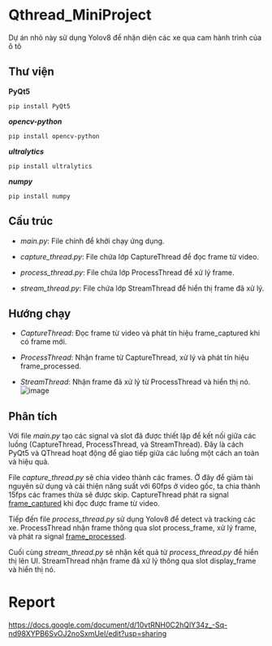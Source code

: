 # Qthread_MiniProject

Dự án nhỏ này sử dụng Yolov8 để nhận diện các xe qua cam hành trình của ô tô

## Thư viện
**PyQt5**
```
pip install PyQt5
```
***opencv-python***
```
pip install opencv-python
```
***ultralytics***
```
pip install ultralytics
```
***numpy***
```
pip install numpy
```

## Cấu trúc
- *main.py*: File chính để khởi chạy ứng dụng.

- *capture_thread.py*: File chứa lớp CaptureThread để đọc frame từ video.

- *process_thread.py*: File chứa lớp ProcessThread để xử lý frame.

- *stream_thread.py*: File chứa lớp StreamThread để hiển thị frame đã xử lý.

## Hướng chạy

- *CaptureThread*: Đọc frame từ video và phát tín hiệu frame_captured khi có frame mới.

- *ProcessThread*: Nhận frame từ CaptureThread, xử lý và phát tín hiệu frame_processed.

- *StreamThread*: Nhận frame đã xử lý từ ProcessThread và hiển thị nó.
  ![image](https://github.com/user-attachments/assets/1b520558-be2b-481a-91a6-8f4f021f4d44)


## Phân tích
Với file *main.py* tạo các signal và slot đã được thiết lập để kết nối giữa các luồng (CaptureThread, ProcessThread, và StreamThread). Đây là cách PyQt5 và QThread hoạt động để giao tiếp giữa các luồng một cách an toàn và hiệu quả.

File *capture_thread.py* sẽ chia video thành các frames. Ở đây để giảm tài nguyên sử dụng và cải thiện năng suất với 60fps ở video gốc, ta chia thành 15fps các frames thừa sẽ được skip.
CaptureThread phát ra signal <ins>frame_captured</ins> khi đọc được frame từ video.

Tiếp đến file *process_thread.py* sử dụng Yolov8 để detect và tracking các xe.
ProcessThread nhận frame thông qua slot process_frame, xử lý frame, và phát ra signal <ins>frame_processed</ins>.

Cuối cùng *stream_thread.py* sẽ nhận kết quả từ *process_thread.py* để hiển thị lên UI.
StreamThread nhận frame đã xử lý thông qua slot display_frame và hiển thị nó.

# Report
https://docs.google.com/document/d/10vtRNH0C2hQlY34z_-Sq-nd98XYPB6SvOJ2noSxmUeI/edit?usp=sharing
